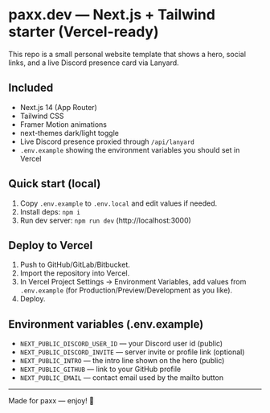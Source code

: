 
# paxx.dev — Next.js + Tailwind starter (Vercel-ready)

This repo is a small personal website template that shows a hero, social links, and a live Discord presence card via Lanyard.

## Included
- Next.js 14 (App Router)
- Tailwind CSS
- Framer Motion animations
- next-themes dark/light toggle
- Live Discord presence proxied through `/api/lanyard`
- `.env.example` showing the environment variables you should set in Vercel

## Quick start (local)
1. Copy `.env.example` to `.env.local` and edit values if needed.
2. Install deps: `npm i`
3. Run dev server: `npm run dev` (http://localhost:3000)

## Deploy to Vercel
1. Push to GitHub/GitLab/Bitbucket.
2. Import the repository into Vercel.
3. In Vercel Project Settings → Environment Variables, add values from `.env.example` (for Production/Preview/Development as you like).
4. Deploy.

## Environment variables (.env.example)
- `NEXT_PUBLIC_DISCORD_USER_ID` — your Discord user id (public)
- `NEXT_PUBLIC_DISCORD_INVITE` — server invite or profile link (optional)
- `NEXT_PUBLIC_INTRO` — the intro line shown on the hero (public)
- `NEXT_PUBLIC_GITHUB` — link to your GitHub profile
- `NEXT_PUBLIC_EMAIL` — contact email used by the mailto button

---
Made for paxx — enjoy! 🚀
